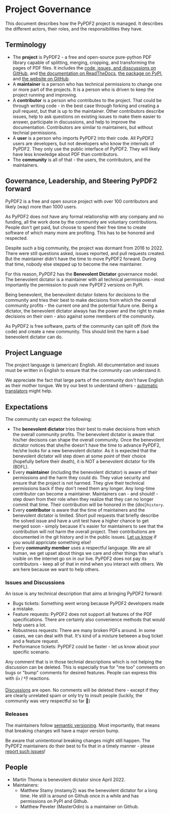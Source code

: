 # Project Governance

This document describes how the PyPDF2 project is managed. It describes the
different actors, their roles, and the responsibilities they have.

## Terminology

* The **project** is PyPDF2 - a free and open-source pure-python PDF library
capable of splitting, merging, cropping, and transforming the pages of PDF files.
  It includes the [code, issues, and disscussions on GitHub](https://github.com/py-pdf/PyPDF2),
  and [the documentation on ReadTheDocs](https://pypdf2.readthedocs.io/en/latest/),
  [the package on PyPI](https://pypi.org/project/PyPDF2/), and
  [the website on GitHub](https://py-pdf.github.io/PyPDF2/dev/bench/).
* A **maintainer** is a person who has technical permissions to change one or
  more part of the projects. It is a person who is driven to keep the project running
  and improving.
* A **contributor** is a person who contributes to the project. That could be
  through writing code - in the best case through forking and creating a pull
  request, but that is up to the maintainer. Other contributors describe issues,
  help to ask questions on existing issues to make them easier to answer,
  participate in discussions, and help to improve the documentation. Contributors
  are similar to maintainers, but without technial permissions.
* A **user** is a person who imports PyPDF2 into their code. All PyPDF2 users
  are developers, but not developers who know the internals of PyPDF2. They only
  use the public interface of PyPDF2. They will likely have less knowledge about
  PDF than contributors.
* The **community** is all of that - the users, the contributors, and the maintainers.


## Governance, Leadership, and Steering PyPDF2 forward

PyPDF2 is a free and open source project with over 100 contributors and likely
(way) more than 1000 users.

As PyPDF2 does not have any formal relationship with any company and no funding,
all the work done by the community are voluntary contributions. People don't
get paid, but choose to spend their free time to create software of which
many more are profiting. This has to be honored and respected.

Despite such a big community, the project was dormant from 2016 to 2022.
There were still questions asked, issues reported, and pull requests created.
But the maintainer didn't have the time to move PyPDF2 forward. During that
time, nobody else stepped up to become the new maintainer.

For this reason, PyPDF2 has the **Benevolent Dictator**
governance model. The benevolent dictator is a maintainer with all technical permissions -
most importantly the permission to push new PyPDF2 versions on PyPI.

Being benevolent, the benevolent dictator listens for decisions to the community and tries
their best to make decisions from which the overall community profits - the
current one and the potential future one. Being a dictator, the benevolent dictator always has
the power and the right to make decisions on their own - also against some
members of the community.

As PyPDF2 is free software, parts of the community can split off (fork the code)
and create a new community. This should limit the harm a bad benevolent dictator can do.


## Project Language

The project language is (american) English. All documentation and issues must
be written in English to ensure that the community can understand it.

We appreciate the fact that large parts of the community don't have English
as their mother tongue. We try our best to understand others -
[automatic translators](https://translate.google.com/) might help.


## Expectations

The community can expect the following:

* The **benevolent dictator** tries their best to make decisions from which the overall
  community profits. The benevolent dictator is aware that his/her decisons can shape the
  overall community. Once the benevolent dictator notices that she/he doesn't have the time
  to advance PyPDF2, he/she looks for a new benevolent dictator. As it is expected
  that the benevolent dictator will step down at some point of their choice
  (hopefully before their death), it is NOT a benevolent dictator for life
  (BDFL).
* Every **maintainer** (including the benevolent dictator) is aware of their permissions and
  the harm they could do. They value security and ensure that the project is
  not harmed. They give their technical permissions back if they don't need them
  any longer. Any long-time contributor can become a maintainer. Maintainers
  can - and should! - step down from their role when they realize that they
  can no longer commit that time. Their contribution will be honored in the
  {doc}`history`.
* Every **contributor** is aware that the time of maintainers and the benevolent dictator is
  limited. Short pull requests that briefly describe the solved issue and have
  a unit test have a higher chance to get merged soon - simply because it's
  easier for maintainers to see that the contribution will not harm the overall
  project. Their contributions are documented in the git history and in the
  public issues. [Let us know](https://github.com/py-pdf/PyPDF2/discussions/798)
  if you would appriciate something else!
* Every **community member** uses a respectful language. We are all human, we
  get upset about things we care and other things than what's visible on the
  internet go on in our live. PyPDF2 does not pay its contributors - keep all
  of that in mind when you interact with others. We are here because we want to
  help others.


### Issues and Discussions

An issue is any technical description that aims at bringing PyPDF2 forward:

* Bugs tickets: Something went wrong because PyPDF2 developers made a mistake.
* Feature requests: PyPDF2 does not support all features of the PDF specifications.
  There are certainly also convenience methods that would help users a lot.
* Robustness requests: There are many broken PDFs around. In some cases, we can
  deal with that. It's kind of a mixture between a bug ticket and a feature
  request.
* Performance tickets: PyPDF2 could be faster - let us know about your specific
  scenario.

Any comment that is in those technial descriptions which is not helping the
discussion can be deleted. This is especially true for "me too" comments on bugs
or "bump" comments for desired features. People can express this with 👍 / 👎
reactions.

[Discussions](https://github.com/py-pdf/PyPDF2/discussions) are open. No comments
will be deleted there - except if they are clearly unrelated spam or only
try to insult people (luckily, the community was very respectful so far 🤞)


### Releases

The maintainers follow [semantic versioning](https://semver.org/). Most
importantly, that means that breaking changes will have a major version bump.

Be aware that unintentional breaking changes might still happen. The PyPDF2
maintainers do their best to fix that in a timely manner - please
[report such issues](https://github.com/py-pdf/PyPDF2/issues)!


## People

* Martin Thoma is benevolent dictator since April 2022.
* Maintainers:
    * Matthew Stamy (mstamy2) was the benevolent dictator for a long time.
      He still is around on Github once in a while and has permissions on PyPI and Github.
    * Matthew Peveler (MasterOdin) is a maintainer on Github.
